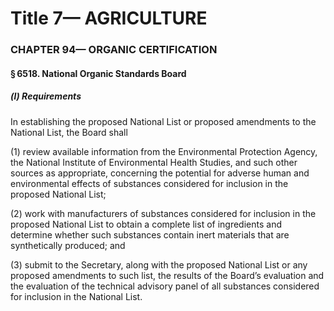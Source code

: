 
# Title 7— AGRICULTURE
### CHAPTER 94— ORGANIC CERTIFICATION
#### § 6518. National Organic Standards Board
##### (l) Requirements

In establishing the proposed National List or proposed amendments to the National List, the Board shall

(1) review available information from the Environmental Protection Agency, the National Institute of Environmental Health Studies, and such other sources as appropriate, concerning the potential for adverse human and environmental effects of substances considered for inclusion in the proposed National List;

(2) work with manufacturers of substances considered for inclusion in the proposed National List to obtain a complete list of ingredients and determine whether such substances contain inert materials that are synthetically produced; and

(3) submit to the Secretary, along with the proposed National List or any proposed amendments to such list, the results of the Board’s evaluation and the evaluation of the technical advisory panel of all substances considered for inclusion in the National List.
